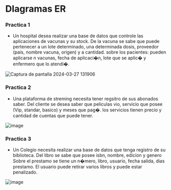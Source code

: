 ﻿# DIagramas ER

 ### Practica 1
 - Un hospital desea realizar una base de datos que controle las aplicaciones de vacunas y su stock.
De la vacuna se sabe que puede pertenecer a un lote determinado, una determinada dosis, proveedor (pais, nombre vacuna, origen) y a cantidad.
sobre los pacientes: pueden aplicarse n vacunas,  fecha de aplicaci�n, lote que se aplic� y enfermero que lo atendi�.
 
![Captura de pantalla 2024-03-27 131906](https://github.com/monick96/Diagramas_ER/assets/98364643/d083b7fe-abc6-4e86-8414-2773eada9f1f)

### Practica 2
- Una plataforma de streming  necesita tener regsitro de sus abonados saber. 
Del cliente se desea saber que peliculas vio, servicio que posee (Vip, standar, basico) y meses que pag�.
los servicios tienen precio y cantidad de cuentas que puede tener.

![image](https://github.com/monick96/Diagramas_ER/assets/98364643/80165ee7-bc94-45f8-bedf-d1605d36eb52)

### Practica 3
- Un Colegio necesita realizar una base de datos que tenga registro de su biblioteca.
Del libro se sabe que posee isbn, nombre, edicion y genero
Sobre el prestamo  se tiene un n�mero, libro, usuario, fecha salida, dias prestamo.
El usuario puede retirar varios libros y puede estar penalizado.

![image](https://github.com/monick96/Diagramas_ER/assets/98364643/f4d1a67c-05a3-44a9-b388-8accf1939513)




